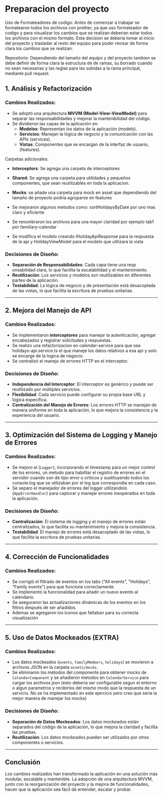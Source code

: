 # Preparacion del proyecto

Uso de Formateadores de codigo: Antes de comenzar a trabajar se formatearon todos los archivos con prettier, ya que uso formateador de codigo y para visualizar los cambios que se realizan deberian estar todos los archivos con el mismo formato. Esta decision se deberia tomar al inicio del proyecto y trasladar al resto del equipo para poder revisar de forma clara los cambios que se realizan.

Repositorio: Dependiendo del tamaño del equipo y del proyecto tambien se debe definir de forma clara la estructura de de ramas, su borrado cuando no sean necesarias y las reglas para las subidas a la rama principal, mediante pull request.

## 1. Análisis y Refactorización

### Cambios Realizados:

- Se adoptó una arquitectura **MVVM (Model-View-ViewModel)** para separar las responsabilidades y mejorar la mantenibilidad del código.
- Se dividieron las capas de la aplicación en:
  - **Modelos**: Representan los datos de la aplicación (models).
  - **Servicios**: Manejan la lógica de negocio y la comunicación con las APIs (services).
  - **Vistas**: Componentes que se encargan de la interfaz de usuario, (features).

Carpetas adicionales:

- **Interceptors**: Se agrega una carpeta de interceptores
- **Shared**: Se agrega una carpeta para utilidades y pequeños componentes, que sean reutilizables en toda la aplicacion.
- **Mocks**: se añade una carpeta para mock en asset que dependiendo del tamaño de proyecto podria agruparse en features

- Se mejoraron algunos metodos como: sortHolidaysByDate por uno mas claro y eficiente
- Se renombraron los archivos para una mayor claridad por ejemplo tab1 por familiary-calendar
- Se modifica el modelo creando IHolidayApiResponse para la respuesta de la api y HolidayViewModel para el modelo que utilizara la vista

### Decisiones de Diseño:

- **Separación de Responsabilidades**: Cada capa tiene una resp
  onsabilidad clara, lo que facilita la escalabilidad y el mantenimiento.
- **Reutilización**: Los servicios y modelos son reutilizables en diferentes partes de la aplicación.
- **Testabilidad**: La lógica de negocio y de presentación está desacoplada de las vistas, lo que facilita la escritura de pruebas unitarias.

---

## 2. Mejora del Manejo de API

### Cambios Realizados:

- Se implementaron **interceptores** para manejar la autenticación, agregar encabezados y registrar solicitudes y respuestas.
- Se realizo una refactorizacion en calendar-service para que sea holidays-api.service.ts el que maneje los datos relativos a esa api y solo se encarge de la logica de negocio.
- Se centralizó el manejo de errores HTTP en el interceptor.

### Decisiones de Diseño:

- **Independencia del Interceptor**: El interceptor es genérico y puede ser reutilizado por múltiples servicios.
- **Flexibilidad**: Cada servicio puede configurar su propia base URL y lógica específica.
- **Centralización del Manejo de Errores**: Los errores HTTP se manejan de manera uniforme en toda la aplicación, lo que mejora la consistencia y la experiencia del usuario.

---

## 3. Optimización del Sistema de Logging y Manejo de Errores

### Cambios Realizados:

- Se mejoro el (`Logger`), incorporando el timestamp para un mejor control de los errores, un metodo para habilitar el registro de errores en el servidor cuando son de tipo error o criticos y sustituyendo todos los console.log que se utilizaban por el log que correspondia en cada caso.
- Se separo el manejador de errores del logger utilizandolo (`AppErrorHandler`) para capturar y manejar errores inesperados en toda la aplicación.

### Decisiones de Diseño:

- **Centralización**: El sistema de logging y el manejo de errores están centralizados, lo que facilita su mantenimiento y mejora la consistencia.
- **Testabilidad**: El manejo de errores está desacoplado de las vistas, lo que facilita la escritura de pruebas unitarias.

---

## 4. Corrección de Funcionalidades

### Cambios Realizados:

- Se corrigió el filtrado de eventos en los tabs ("All events", "Holidays", "Family events") para que funcione correctamente.
- Se implementó la funcionalidad para añadir un nuevo evento al calendario.
- Se aseguraron las actualizaciones dinámicas de los eventos en los filtros después de ser añadidos.
- Ademas se agregaron los iconos que faltaban para su correcta visualización

---

## 5. Uso de Datos Mockeados (EXTRA)

### Cambios Realizados:

- Los datos mockeados (`events`, `familyMembers`, `holidays`) se movieron a archivos JSON en la carpeta `assets/mocks`.
- Se eliminaron los métodos del componente para obtener mocks de `CalendarComponent` y se añadieron metodos en `CalendarService` para cargar los archivos json (esto deberia ser configurable segun el entorno o algun parametros y recibirlos del mismo modo que la respuesta de un servicio. No se ha implementado en este ejercicio pero creo que seria la mejor manera de manejar los mocks)

### Decisiones de Diseño:

- **Separación de Datos Mockeados**: Los datos mockeados están separados del código de la aplicación, lo que mejora la claridad y facilita las pruebas.
- **Reutilización**: Los datos mockeados pueden ser utilizados por otros componentes o servicios.

---

## Conclusión

Los cambios realizados han transformado la aplicación en una solución más modular, escalable y mantenible. La adopción de una arquitectura MVVM, junto con la reorganización del proyecto y la mejora de funcionalidades, hacen que la aplicación sea fácil de entender, escalar y probar.
